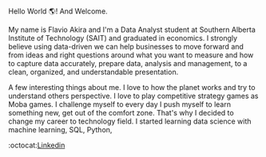 Hello World :earth_americas:! And Welcome.

My name is Flavio Akira and I'm a Data Analyst student at Southern Alberta Institute of Technology (SAIT) and graduated in economics. I strongly believe using data-driven we can help businesses to move forward and from ideas and right questions around what you want to measure and how to capture data accurately, prepare data, analysis and management, to a clean, organized, and understandable presentation.

A few interesting things about me. I love to how the planet works and try to understand others perspective. I love to play competitive strategy games as Moba games. I challenge myself to every day I push myself to learn something new, get out of the comfort zone. That's why I decided to change my career to technology field. I started learning data science with machine learning, SQL, Python,  



:octocat:[Linkedin](https://www.linkedin.com/in/flavio-akira/?locale=en_US)


